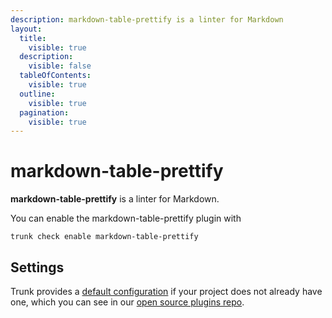 ```yaml
---
description: markdown-table-prettify is a linter for Markdown
layout:
  title:
    visible: true
  description:
    visible: false
  tableOfContents:
    visible: true
  outline:
    visible: true
  pagination:
    visible: true
---
```


# markdown-table-prettify

**markdown-table-prettify** is a linter for Markdown.

You can enable the markdown-table-prettify plugin with

```shell
trunk check enable markdown-table-prettify
```

## Settings



Trunk provides a [default configuration](https://github.com/trunk-io/plugins/tree/main/linters/markdown-table-prettify) if your project does not already have one,
which you can see in our [open source plugins repo](https://github.com/trunk-io/plugins/tree/main).
